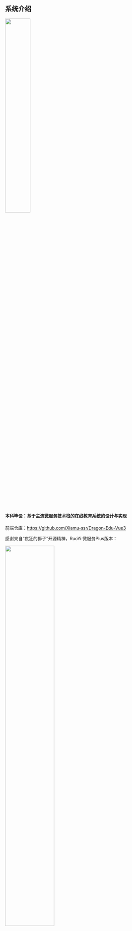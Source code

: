 ## 系统介绍
<img src="https://github.com/Xiamu-ssr/Dragon-Edu/assets/77220168/fe43715c-6b95-4bb1-9432-d6ca1d160423" width="auto" height="40%">
<div style="height: 10px; clear: both;"></div>

#### 本科毕设：基于主流微服务技术栈的在线教育系统的设计与实现

前端仓库：https://github.com/Xiamu-ssr/Dragon-Edu-Vue3

感谢来自“疯狂的狮子”开源精神，RuoYi 微服务Plus版本：

<img src="https://foruda.gitee.com/images/1679673780944866919/d908a86f_1766278.png" width="56%" height="56%">
<div style="height: 10px; clear: both;"></div>

> 文档地址: [plus-doc](https://plus-doc.dromara.org)

## 参考教程
[b站-木子dn](https://www.bilibili.com/video/BV1GM4m1k7uN)

## 软件架构图
![图3-1](https://github.com/Xiamu-ssr/Dragon-Edu/assets/77220168/4f990e2d-4b91-4ede-8f3e-0ea36292db5a)

## 演示图例
### 机构端
|                                                                                            |                                                                                            |
|--------------------------------------------------------------------------------------------|--------------------------------------------------------------------------------------------|
| ![1-1-1](https://github.com/Xiamu-ssr/Dragon-Edu/assets/77220168/a50033a0-39bd-466e-9218-853e678f7de8) | ![1-2-1](https://github.com/Xiamu-ssr/Dragon-Edu/assets/77220168/7379983b-1b36-4ad0-805e-d581765ac7f7) |
| ![1-3-1](https://github.com/Xiamu-ssr/Dragon-Edu/assets/77220168/0235c5c6-128e-497c-b5ab-32f6d83b4548) | ![1-3-2](https://github.com/Xiamu-ssr/Dragon-Edu/assets/77220168/fabcb07d-aabd-47cc-8d29-8a2cb96eeff1) |
| ![1-3-3](https://github.com/Xiamu-ssr/Dragon-Edu/assets/77220168/84a167af-c2d6-42d3-8d76-24823862e22f) | ![1-3-4](https://github.com/Xiamu-ssr/Dragon-Edu/assets/77220168/89f2e7d0-f93b-40c2-a1e4-59e3b2fea5d7) | 
| ![1-4-1](https://github.com/Xiamu-ssr/Dragon-Edu/assets/77220168/b47fc270-04e4-48fc-89dd-7e00ec565721) | ![1-4-2](https://github.com/Xiamu-ssr/Dragon-Edu/assets/77220168/3e00c765-4004-41e8-95d4-c1e71baabe76) | 
| ![1-5-1](https://github.com/Xiamu-ssr/Dragon-Edu/assets/77220168/27d9697d-2796-4916-ad41-ba5bb88d53e8) | ![1-5-2](https://github.com/Xiamu-ssr/Dragon-Edu/assets/77220168/1ebaa20d-832c-4058-af45-93fe1954e03b) | 
| ![1-6-1](https://github.com/Xiamu-ssr/Dragon-Edu/assets/77220168/ee989d8a-f6a8-4e8d-aaf0-50b2f4920511) | ![1-7-1](https://github.com/Xiamu-ssr/Dragon-Edu/assets/77220168/249a12f2-570e-4ba4-834a-2ef106d60841) | 
| ![1-7-2](https://github.com/Xiamu-ssr/Dragon-Edu/assets/77220168/35a1aa91-06c1-434b-81f4-fd372336f571) | ![1-8-1](https://github.com/Xiamu-ssr/Dragon-Edu/assets/77220168/03ea6db8-39ee-4336-8157-356bf2ac3698) | 

### 运营端
|                                                                                            |                                                                                            |
|--------------------------------------------------------------------------------------------|--------------------------------------------------------------------------------------------|
| ![2-1-1](https://github.com/Xiamu-ssr/Dragon-Edu/assets/77220168/436ed389-d12e-42ab-9b8a-2942472d1747) | ![2-2-1](https://github.com/Xiamu-ssr/Dragon-Edu/assets/77220168/0acd959a-13dd-42d3-bf85-203b14c69fc6) | 
| ![2-3-1](https://github.com/Xiamu-ssr/Dragon-Edu/assets/77220168/100ca67d-e595-499b-bc48-ac8e90047f53) | ![2-3-2](https://github.com/Xiamu-ssr/Dragon-Edu/assets/77220168/a0b20ded-5549-42df-896c-85aa3f3252ed) |
| ![2-4-1](https://github.com/Xiamu-ssr/Dragon-Edu/assets/77220168/129d0c84-3215-42c8-9791-8a01b6ea6dac) | ![2-4-2](https://github.com/Xiamu-ssr/Dragon-Edu/assets/77220168/ff540a1d-870b-4618-af8c-d837b5f811fa) |
| ![2-5-1](https://github.com/Xiamu-ssr/Dragon-Edu/assets/77220168/a1b46159-4449-4340-8a3e-6f795d25e5e3) | ![2-5-2](https://github.com/Xiamu-ssr/Dragon-Edu/assets/77220168/f0806460-9787-4374-a654-d20ab60b474b) |
| ![2-6-1](https://github.com/Xiamu-ssr/Dragon-Edu/assets/77220168/0f26d714-c3ed-4543-9c8c-4a6406eb6bf8) | ![2-7-1](https://github.com/Xiamu-ssr/Dragon-Edu/assets/77220168/31373585-a0d4-4b77-b1fb-320cc6988170) |
| ![2-8-1](https://github.com/Xiamu-ssr/Dragon-Edu/assets/77220168/bb59f5dc-895d-495c-9359-a766cf0900c6) | ![2-9-1](https://github.com/Xiamu-ssr/Dragon-Edu/assets/77220168/a5a72813-a13e-4ad4-b23b-913c8a12f938) |

### 用户端
|                                                                                            |                                                                                            |
|--------------------------------------------------------------------------------------------|--------------------------------------------------------------------------------------------|
| ![3-1-1](https://github.com/Xiamu-ssr/Dragon-Edu/assets/77220168/7d5173bc-5ac7-4c60-9580-9da3e686001d) | ![3-1-2](https://github.com/Xiamu-ssr/Dragon-Edu/assets/77220168/70f44305-541f-482d-9c15-4c646a497004) |
| ![3-2-1](https://github.com/Xiamu-ssr/Dragon-Edu/assets/77220168/f2662818-8e08-477a-b87f-32d3c68535eb) | ![3-2-2](https://github.com/Xiamu-ssr/Dragon-Edu/assets/77220168/9abea237-816f-4379-a1a4-bfe472ad0f64) |
| ![3-2-3](https://github.com/Xiamu-ssr/Dragon-Edu/assets/77220168/28f8e46e-3815-462e-9e5e-fdd8c0d84b79) | ![3-3-1](https://github.com/Xiamu-ssr/Dragon-Edu/assets/77220168/84770d22-b938-4a99-8db4-b9616b119f9f) |
| ![3-3-2](https://github.com/Xiamu-ssr/Dragon-Edu/assets/77220168/4442b4b6-4085-4aed-9f63-c19f3c33bae6) | ![3-3-2](https://github.com/Xiamu-ssr/Dragon-Edu/assets/77220168/d55ab1b9-a3f1-42f0-9d08-e707d1eae031) |
| ![3-4-2](https://github.com/Xiamu-ssr/Dragon-Edu/assets/77220168/04a21d74-38ca-45a4-a011-9a31f0706534) | ![3-5-1](https://github.com/Xiamu-ssr/Dragon-Edu/assets/77220168/1c1598f8-cb3f-4be9-ad85-9ebf90f02458) |
| ![3-5-2](https://github.com/Xiamu-ssr/Dragon-Edu/assets/77220168/13cb578c-3af9-4f4e-ba73-0b5531c1c1ff) | ![3-5-3](https://github.com/Xiamu-ssr/Dragon-Edu/assets/77220168/1f37e05a-3a43-483a-84a7-835de137b781) |
| ![3-5-4](https://github.com/Xiamu-ssr/Dragon-Edu/assets/77220168/e9c11ed3-a541-4aee-a096-8a41e131de6c) | ![3-5-5](https://github.com/Xiamu-ssr/Dragon-Edu/assets/77220168/f90d88e7-7e16-4a33-9cc6-02a22ffbbf17) |

### 开发端
|                                                                                            |                                                                                            |
|--------------------------------------------------------------------------------------------|--------------------------------------------------------------------------------------------|
| ![4-1-1](https://github.com/Xiamu-ssr/Dragon-Edu/assets/77220168/eda5eea2-c352-44f1-a537-0fa97f8200d9) | ![4-2-1](https://github.com/Xiamu-ssr/Dragon-Edu/assets/77220168/de712831-9f2d-486b-8a22-a912ef01ed79) |
| ![4-3-1](https://github.com/Xiamu-ssr/Dragon-Edu/assets/77220168/8ccf97d7-3372-4a75-97f1-8d1a899882e3) | ![4-3-2](https://github.com/Xiamu-ssr/Dragon-Edu/assets/77220168/a395a26b-cac6-4315-880e-05c5544c96de) |
| ![4-4-1](https://github.com/Xiamu-ssr/Dragon-Edu/assets/77220168/02f4c186-c625-4eba-8a82-61eb3e8d2413) | ![4-5-1](https://github.com/Xiamu-ssr/Dragon-Edu/assets/77220168/7114d74e-6ffd-4ad9-af11-d99ddf1c470f) |
| ![4-5-2](https://github.com/Xiamu-ssr/Dragon-Edu/assets/77220168/837e5fdc-813b-4a6f-ae8b-78ef45bfd77f) | ![4-6-1](https://github.com/Xiamu-ssr/Dragon-Edu/assets/77220168/c06dcafc-4049-4fdc-968d-9097ae2e6e45) |
| ![4-6-2](https://github.com/Xiamu-ssr/Dragon-Edu/assets/77220168/611a3ce6-acd9-4757-86aa-e2996066aa64) | ![4-7-1](https://github.com/Xiamu-ssr/Dragon-Edu/assets/77220168/d64fe1ee-b50a-4684-9bcd-9489a8aef4ec) |
| ![4-7-2](https://github.com/Xiamu-ssr/Dragon-Edu/assets/77220168/29b03d9d-dc75-451b-9e6e-6b0582818835) | ![4-8-1](https://github.com/Xiamu-ssr/Dragon-Edu/assets/77220168/8cb63c79-3aa9-4fef-be31-08e6d70a448e) |
| ![4-9-1](https://github.com/Xiamu-ssr/Dragon-Edu/assets/77220168/7cfd21b3-b3b7-49dc-b911-2f0165a0b7cd) | ![4-9-2](https://github.com/Xiamu-ssr/Dragon-Edu/assets/77220168/ff87347e-6c60-464e-a44c-eb43f2b81b86) |
| ![4-10-1](https://github.com/Xiamu-ssr/Dragon-Edu/assets/77220168/a70d16e0-2b31-41bd-b22a-e7ff12d97b37) | ![4-10-2](https://github.com/Xiamu-ssr/Dragon-Edu/assets/77220168/66380e97-ee11-46ec-8216-47cd4058c1e4) |
| ![4-11-1](https://github.com/Xiamu-ssr/Dragon-Edu/assets/77220168/6f3d1a5a-632e-49ad-a266-dc802de27999) | ![4-11-2](https://github.com/Xiamu-ssr/Dragon-Edu/assets/77220168/a0a7faff-617d-4cef-b97e-e2b96f1461f5) |
| ![4-11-3](https://github.com/Xiamu-ssr/Dragon-Edu/assets/77220168/2bf637cc-ae78-4033-a7f6-260f146e7c90)  |  |








